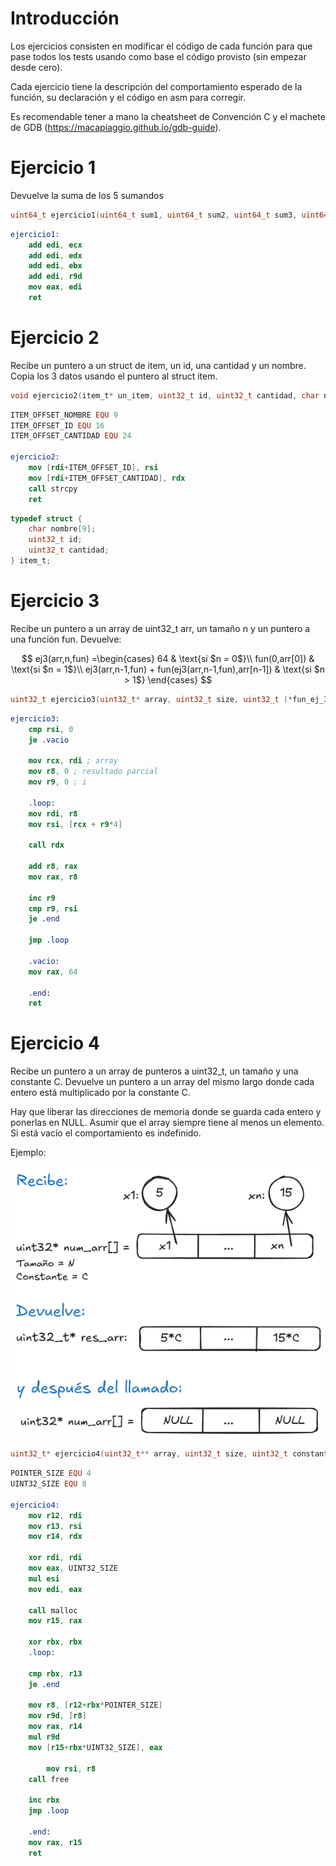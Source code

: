 # Introducción

Los ejercicios consisten en modificar el código de cada función para que pase todos los tests usando como base el código provisto (sin empezar desde cero).

Cada ejercicio tiene la descripción del comportamiento esperado de la función, su declaración y el código en asm para corregir.

Es recomendable tener a mano la cheatsheet de Convención C y el machete de GDB (https://macapiaggio.github.io/gdb-guide).

# Ejercicio 1

Devuelve la suma  de los 5 sumandos

```c
uint64_t ejercicio1(uint64_t sum1, uint64_t sum2, uint64_t sum3, uint64_t sum4, uint64_t sum5);
```

```nasm
ejercicio1:
	add edi, ecx
	add edi, edx
    add edi, ebx
    add edi, r9d
	mov eax, edi
	ret
```

# Ejercicio 2

Recibe un puntero a un struct de item, un id, una cantidad y un nombre. Copia los 3 datos usando el puntero al struct item.

```c
void ejercicio2(item_t* un_item, uint32_t id, uint32_t cantidad, char nombre[]);
```

```nasm
ITEM_OFFSET_NOMBRE EQU 9
ITEM_OFFSET_ID EQU 16
ITEM_OFFSET_CANTIDAD EQU 24

ejercicio2:
	mov [rdi+ITEM_OFFSET_ID], rsi
	mov [rdi+ITEM_OFFSET_CANTIDAD], rdx 
	call strcpy
	ret
```

```c
typedef struct {
	char nombre[9];
	uint32_t id;
	uint32_t cantidad;
} item_t;
```

# Ejercicio 3

Recibe un puntero a un array de uint32\_t arr, un tamaño n y un puntero a una función fun. Devuelve:

$$
ej3(arr,n,fun) =\begin{cases}
			64 & \text{si $n = 0$}\\
            fun(0,arr[0]) & \text{si $n = 1$}\\
            ej3(arr,n-1,fun) + fun(ej3(arr,n-1,fun),arr[n-1]) & \text{si $n > 1$}
		 \end{cases}
$$

```c
uint32_t ejercicio3(uint32_t* array, uint32_t size, uint32_t (*fun_ej_3)(uint32_t a, uint32_t b));
```

```nasm
ejercicio3:
	cmp rsi, 0
	je .vacio
	
	mov rcx, rdi ; array
	mov r8, 0 ; resultado parcial
	mov r9, 0 ; i

	.loop:
	mov rdi, r8
	mov rsi, [rcx + r9*4]

	call rdx

	add r8, rax
	mov rax, r8

	inc r9
	cmp r9, rsi
	je .end

	jmp .loop

	.vacio:
	mov rax, 64

	.end:
	ret
```

# Ejercicio 4

Recibe un puntero a un array de punteros a uint32_t, un tamaño y una constante C. Devuelve un puntero a un array del mismo largo donde cada entero está multiplicado por la constante C.

Hay que liberar las direcciones de memoria donde se guarda cada entero y ponerlas en NULL. Asumir que el array siempre tiene al menos un elemento. Si está vacío el comportamiento es indefinido. 

Ejemplo:

![Ejemplo ejercicio 4](../../img/debuggingEj4punterosArray.png)

```c
uint32_t* ejercicio4(uint32_t** array, uint32_t size, uint32_t constante);
```

```nasm
POINTER_SIZE EQU 4
UINT32_SIZE EQU 8

ejercicio4:
	mov r12, rdi
	mov r13, rsi
	mov r14, rdx

	xor rdi, rdi
	mov eax, UINT32_SIZE
	mul esi
	mov edi, eax

	call malloc
	mov r15, rax
	
	xor rbx, rbx
	.loop:
	
	cmp rbx, r13
	je .end

	mov r8, [r12+rbx*POINTER_SIZE]
	mov r9d, [r8]
	mov rax, r14
	mul r9d
	mov [r15+rbx*UINT32_SIZE], eax

        mov rsi, r8 
	call free

	inc rbx
	jmp .loop

	.end:
	mov rax, r15
	ret
```
